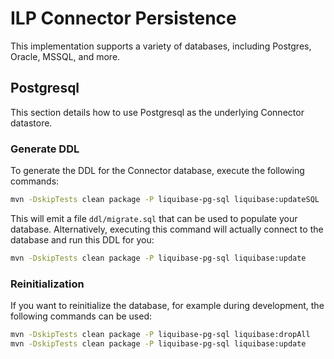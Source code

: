 # ILP Connector Persistence
This implementation supports a variety of databases, including Postgres, Oracle, MSSQL, and more.

## Postgresql
This section details how to use Postgresql as the underlying Connector datastore.

### Generate DDL
To generate the DDL for the Connector database, execute the following commands:

```bash
mvn -DskipTests clean package -P liquibase-pg-sql liquibase:updateSQL
``` 

This will emit a file `ddl/migrate.sql` that can be used to populate your database. Alternatively, executing this command will actually connect to the database and run this DDL for you:

```bash
mvn -DskipTests clean package -P liquibase-pg-sql liquibase:update
```

### Reinitialization
If you want to reinitialize the database, for example during development, the following commands can be used:

```bash
mvn -DskipTests clean package -P liquibase-pg-sql liquibase:dropAll
mvn -DskipTests clean package -P liquibase-pg-sql liquibase:update
```
